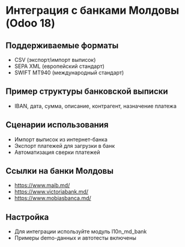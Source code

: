 # Интеграция с банками Молдовы (Odoo 18)

## Поддерживаемые форматы
- CSV (экспорт/импорт выписок)
- SEPA XML (европейский стандарт)
- SWIFT MT940 (международный стандарт)

## Пример структуры банковской выписки
- IBAN, дата, сумма, описание, контрагент, назначение платежа

## Сценарии использования
- Импорт выписок из интернет-банка
- Экспорт платежей для загрузки в банк
- Автоматизация сверки платежей

## Ссылки на банки Молдовы
- https://www.maib.md/
- https://www.victoriabank.md/
- https://www.mobiasbanca.md/

## Настройка
- Для интеграции используйте модуль l10n_md_bank
- Примеры demo-данных и автотесты включены
